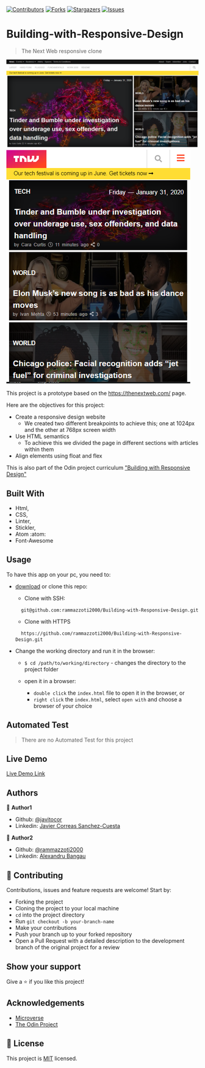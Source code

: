 [![Contributors][contributors-shield]][contributors-url]
[![Forks][forks-shield]][forks-url]
[![Stargazers][stars-shield]][stars-url]
[![Issues][issues-shield]][issues-url]


# Building-with-Responsive-Design

> The Next Web responsive clone

![screenshot](/assets/screenshot1.png) ![screenshot](/assets/screenshot2.png)


This project is a prototype based on the https://thenextweb.com/ page.

Here are the objectives for this project:
* Create a responsive design website
	* We created two different breakpoints to achieve this; one at 1024px and the other at 768px screen width
* Use HTML semantics
	* To achieve this we divided the page in different sections with articles within them
* Align elements using float and flex

This is also part of the Odin project curriculum ["Building with Responsive Design"](https://www.theodinproject.com/courses/html5-and-css3/lessons/building-with-responsive-design)

## Built With

- Html,
- CSS,
- Linter,
- Stickler,
- Atom :atom:
- Font-Awesome

## Usage

To have this app on your pc, you need to:
* [download](https://github.com/rammazzoti2000/Building-with-Responsive-Design/archive/master.zip) or clone this repo:
  - Clone with SSH:
  ```
    git@github.com:rammazzoti2000/Building-with-Responsive-Design.git
  ```
  - Clone with HTTPS
  ```
    https://github.com/rammazzoti2000/Building-with-Responsive-Design.git
  ```

* Change the working directory and run it in the browser:

  - `$ cd /path/to/working/directory` - changes the directory to the project folder

  - open it in a browser:
      - `double click` the `index.html` file to open it in the browser, or
      - `right click` the `index.html`, select `open with` and choose a browser of your choice
    
## Automated Test

> There are no Automated Test for this project

## Live Demo

[Live Demo Link](https://rawcdn.githack.com/rammazzoti2000/Building-with-Responsive-Design/e42e9bd30aa0a767f84ce18a5b968b63ebad59a9/index.html)

## Authors

👤 **Author1**

- Github: [@javitocor](https://github.com/javitocor)
- Linkedin: [Javier Correas Sanchez-Cuesta](https://www.linkedin.com/in/javier-correas-sanchez-cuesta-15289482/)

👤 **Author2**

- Github: [@rammazzoti2000](https://github.com/rammazzoti2000)
- Linkedin: [Alexandru Bangau](https://www.linkedin.com/in/alexandru-bangau/)

## 🤝 Contributing

Contributions, issues and feature requests are welcome! Start by:
* Forking the project
* Cloning the project to your local machine
* `cd` into the project directory
* Run `git checkout -b your-branch-name`
* Make your contributions
* Push your branch up to your forked repository
* Open a Pull Request with a detailed description to the development branch of the original project for a review

## Show your support
Give a :star: if you like this project!

## Acknowledgements
* [Microverse](https://www.microverse.org/)
* [The Odin Project](https://www.theodinproject.com/)

<!-- MARKDOWN LINKS & IMAGES -->
<!-- https://www.markdownguide.org/basic-syntax/#reference-style-links -->
[contributors-shield]: https://img.shields.io/github/contributors/rammazzoti2000/Building-with-Responsive-Design.svg?styles/default/yes.svg
[contributors-url]: https://github.com/rammazzoti2000/Building-with-Responsive-Design/graphs/contributors
[forks-shield]: https://img.shields.io/github/forks/rammazzoti2000/Building-with-Responsive-Design.svg?styles/default/yes.svg
[forks-url]: https://github.com/rammazzoti2000/Building-with-Responsive-Design/network/members
[stars-shield]: https://img.shields.io/github/stars/rammazzoti2000/Building-with-Responsive-Design.svg?styles/default/yes.svg
[stars-url]: https://github.com/rammazzoti2000/Building-with-Responsive-Design/stargazers
[issues-shield]: https://img.shields.io/github/issues/rammazzoti2000/Building-with-Responsive-Design.svg?styles/default/yes.svg
[issues-url]: https://github.com/rammazzoti2000/Building-with-Responsive-Design/issues

## 📝 License
This project is [MIT](https://opensource.org/licenses/MIT) licensed.


